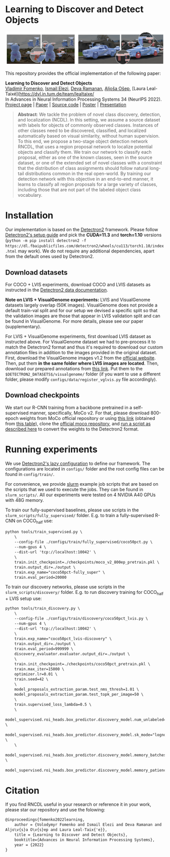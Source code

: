 # Learning to Discover and Detect Objects

<img src="./docs/assets/figures/qualitative_results.webp" class="qualitative_teaser">

This repository provides the official implementation of the following paper:

**Learning to Discover and Detect Objects** <br/>
[Vladimir Fomenko](https://github.com/vlfom/),
[Ismail Elezi](https://dvl.in.tum.de/team/elezi/),
[Deva Ramanan](https://www.cs.cmu.edu/~deva/),
[Aljoša Ošep](https://dvl.in.tum.de/team/osep/),
[Laura Leal-Taixé](https://dvl.in.tum.de/team/lealtaixe/ <br/>
In Advances in Neural Information Processing Systems 34 (NeurIPS 2022). <br/>
[Project page](https://vlfom.github.io/rncdl/) | [Paper](#) | [Source code](https://github.com/vlfom/rncdl) | [Poster](#) | [Presentation](#) <br/>

> **Abstract**: We tackle the problem of novel class discovery, detection, and localization (NCDL). In this setting, we assume a source dataset with labels for objects of commonly observed classes. Instances of other classes need to be discovered, classified, and localized automatically based on visual similarity, without human supervision. To this end, we propose a two-stage object detection network RNCDL, that uses a region proposal network to localize potential objects and classify them. We train our network to classify each proposal, either as one of the known classes, seen in the source dataset, or one of the extended set of novel classes with a constraint that the distribution of class assignments should follow natural long-tail distributions common in the real open-world. By training our detection network with this objective in an end-to-end manner, it learns to classify all region proposals for a large variety of classes, including those that are not part of the labeled object class vocabulary.

# Installation

Our implementation is based on the [Detectron2](https://github.com/facebookresearch/detectron2) framework. Please follow [Detectron2's setup guide](https://github.com/facebookresearch/detectron2/blob/main/INSTALL.md) and pick the **CUDA=11.3** and **torch=1.10** versions (`python -m pip install detectron2 -f https://dl.fbaipublicfiles.com/detectron2/wheels/cu113/torch1.10/index.html` may work). We do not require any additional dependencies, apart from the default ones used by Detectron2.

## Download datasets

For COCO + LVIS experiments, download COCO and LVIS datasets as instructed in the [Detectron2 data documentation](https://detectron2.readthedocs.io/en/latest/tutorials/builtin_datasets.html).

**Note on LVIS + VisualGenome experiments:** LVIS and VisualGenome datasets largely overlap (50K images). VisualGenome does not provide a default train-val split and for our setup we devised a specific split so that the validation images are those that appear in LVIS validation split and can be found in VisualGenome. For more details, please see our paper (supplementary).

For LVIS + VisualGenome experiments, first download LVIS dataset as instructed above. For VisualGenome dataset we had to pre-process it to match the Detectron2 format and thus it's required to download our custom annotation files in addition to the images provided in the original dataset. First, download the VisualGenome images v1.2 from the [official website](https://visualgenome.org/api/v0/api_home.html). Then, put them **in the same folder where LVIS images are located**. Then, download our prepared annotations from [this link](#). Put them to the `$DETECTRON2_DATASETS$/visualgenome/` folder (if you want to use a different folder, please modify `configs/data/register_vglvis.py` file accordingly).

## Download checkpoints

We start our R-CNN training from a backbone pretrained in a self-supervised manner, specifically, MoCo v2. For that, please download 800-epoch weights from MoCo official repository or using [this link](https://dl.fbaipublicfiles.com/moco/moco_checkpoints/moco_v2_800ep/moco_v2_800ep_pretrain.pth.tar) (obtained from [this table](https://github.com/facebookresearch/moco#models)), clone the [official moco repository](https://github.com/facebookresearch/moco), and [run a script as described here](https://github.com/facebookresearch/moco/tree/main/detection) to convert the weights to the Detectron2 format.

# Running experiments

We use [Detectron2's lazy configuration](https://detectron2.readthedocs.io/en/latest/tutorials/lazyconfigs.html) to define our framework. The configurations are located in `configs/` folder and the root config files can be found in `config/train/`.

For convenience, we provide [slurm](https://slurm.schedmd.com/documentation.html) example job scripts that are based on the scripts that we used to execute the jobs. They can be found in `slurm_scripts/`.
All our experiments were tested on 4 NVIDIA A40 GPUs with 48G memory.

To train our fully-supervised baselines, please use scripts in the `slurm_scripts/fully_supervised/` folder. E.g. to train a fully-supervised R-CNN on COCO<sub>half</sub> use:

```
python tools/train_supervised.py \
    \
    --config-file ./configs/train/fully_supervised/coco50pct.py \
    --num-gpus 4 \
    --dist-url 'tcp://localhost:10042' \
    \
    train.init_checkpoint=./checkpoints/moco_v2_800ep_pretrain.pkl \
    train.output_dir=./output \
    train.exp_name="coco50pct-fully_super" \
    train.eval_period=20000
```

To train our discovery networks, please use scripts in the `slurm_scripts/discovery/` folder. E.g. to run discovery training for COCO<sub>half</sub> + LVIS setup use:

```
python tools/train_discovery.py \
    \
    --config-file ./configs/train/discovery/coco50pct_lvis.py \
    --num-gpus 4 \
    --dist-url 'tcp://localhost:10042' \
    \
    train.exp_name="coco50pct_lvis-discovery" \
    train.output_dir=./output \
    train.eval_period=999999 \
    discovery_evaluator.evaluator.output_dir=./output \
    \
    train.init_checkpoint=./checkpoints/coco50pct_pretrain.pkl \
    train.max_iter=15000 \
    optimizer.lr=0.01 \
    train.seed=42 \
    \
    model_proposals_extraction_param.test_nms_thresh=1.01 \
    model_proposals_extraction_param.test_topk_per_image=50 \
    \
    train.supervised_loss_lambda=0.5 \
    \
    model_supervised.roi_heads.box_predictor.discovery_model.num_unlabeled=3000 \
    model_supervised.roi_heads.box_predictor.discovery_model.sk_mode="lognormal" \
    \
    model_supervised.roi_heads.box_predictor.discovery_model.memory_batches=100 \
    model_supervised.roi_heads.box_predictor.discovery_model.memory_patience=150

```

# Citation
If you find RNCDL useful in your research or reference it in your work, please star our repository and use the folowing:
```
@inproceedings{fomenko2022learning,
    author = {Volodymyr Fomenko and Ismail Elezi and Deva Ramanan and Aljo\v{s}a O\v{s}ep and Laura Leal-Taix{'e}},
    title = {Learning to Discover and Detect Objects},
    booktitle={Advances in Neural Information Processing Systems},
    year = {2022}
}
```
